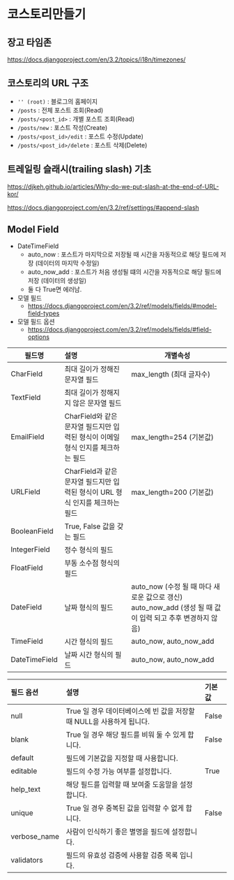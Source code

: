 # 코스토리만들기

## 장고 타임존

https://docs.djangoproject.com/en/3.2/topics/i18n/timezones/



## 코스토리의 URL 구조

- `'' (root)` : 블로그의 홈페이지
- `/posts` :  전체 포스트 조회(Read)
- `/posts/<post_id>` : 개별 포스트 조회(Read)
- `/posts/new` : 포스트 작성(Create)
- `/posts/<post_id>/edit` : 포스트 수정(Update)
- `/posts/<post_id>/delete` : 포스트 삭제(Delete)





## 트레일링 슬래시(trailing slash) 기초

https://djkeh.github.io/articles/Why-do-we-put-slash-at-the-end-of-URL-kor/

https://docs.djangoproject.com/en/3.2/ref/settings/#append-slash



## Model Field

- DateTimeField
  - auto_now : 포스트가 마지막으로 저장될 때 시간을 자동적으로 해당 필드에 저장 (데이터의 마지막 수정일)
  - auto_now_add : 포스트가 처음 생성될 떄의 시간을 자동적으로 해당 필드에 저장 (데이터의 생성일)
  - 둘 다 True면 에러남.
- 모델 필드
  - https://docs.djangoproject.com/en/3.2/ref/models/fields/#model-field-types
- 모델 필드 옵션
  - https://docs.djangoproject.com/en/3.2/ref/models/fields/#field-options

| 필드명        | 설명                                                         | 개별속성                                                     |
| ------------- | :----------------------------------------------------------- | ------------------------------------------------------------ |
| CharField     | 최대 길이가 정해진 문자열 필드                               | max_length (최대 글자수)                                     |
| TextField     | 최대 길이가 정해지지 않은 문자열 필드                        |                                                              |
| EmailField    | CharField와 같은 문자열 필드지만 입력된 형식이 이메일 형식 인지를 체크하는 필드 | max_length=254 (기본값)                                      |
| URLField      | CharField과 같은 문자열 필드지만 입력된 형식이 URL 형식 인지를 체크하는 필드 | max_length=200 (기본값)                                      |
| BooleanField  | True, False 값을 갖는 필드                                   |                                                              |
| IntegerField  | 정수 형식의 필드                                             |                                                              |
| FloatField    | 부동 소수점 형식의 필드                                      |                                                              |
| DateField     | 날짜 형식의 필드                                             | auto_now (수정 될 때 마다 새로운 값으로 갱신) auto_now_add (생성 될 때 값이 입력 되고 추후 변경하지 않음) |
| TimeField     | 시간 형식의 필드                                             | auto_now, auto_now_add                                       |
| DateTimeField | 날짜 시간 형식의 필드                                        | auto_now, auto_now_add                                       |


| 필드 옵션    | 설명 | 기본값 |
| :-- | :-- | :-- |
| null         | True 일 경우 데이터베이스에 빈 값을 저장할 때 NULL을 사용하게 됩니다. | False  |
| blank        | True 일 경우 해당 필드를 비워 둘 수 있게 합니다.             | False  |
| default      | 필드에 기본값을 지정할 때 사용합니다.                        |        |
| editable     | 필드의 수정 가능 여부를 설정합니다.                          | True   |
| help_text    | 해당 필드를 입력할 때 보여줄 도움말을 설정합니다.            |        |
| unique       | True 일 경우 중복된 값을 입력할 수 없게 합니다.              | False  |
| verbose_name | 사람이 인식하기 좋은 별명을 필드에 설정합니다.               |        |
| validators   | 필드의 유효성 검증에 사용할 검증 목록 입니다.                |        |